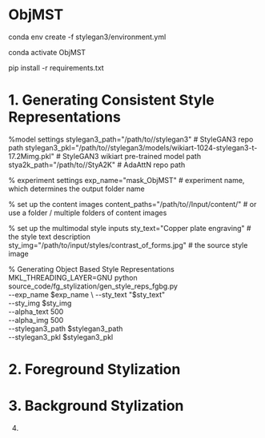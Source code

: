 # ObjMST

conda env create -f stylegan3/environment.yml

conda activate ObjMST

pip install -r requirements.txt

# 1. Generating Consistent Style Representations
 %model settings
stylegan3_path="/path/to//stylegan3" # StyleGAN3 repo path
stylegan3_pkl="/path/to//stylegan3/models/wikiart-1024-stylegan3-t-17.2Mimg.pkl" # StyleGAN3 wikiart pre-trained model path
stya2k_path="/path/to//StyA2K" # AdaAttN repo path

% experiment settings
exp_name="mask_ObjMST" # experiment name, which determines the output folder name

% set up the content images
content_paths="/path/to//Input/content/" # or use a folder / multiple folders of content images

% set up the multimodal style inputs
sty_text="Copper plate engraving" # the style text description
sty_img="/path/to/input/styles/contrast_of_forms.jpg" # the source style image

% Generating Object Based Style Representations
MKL_THREADING_LAYER=GNU python source_code/fg_stylization/gen_style_reps_fgbg.py \
    --exp_name $exp_name \
    --sty_text "$sty_text" \
    --sty_img $sty_img \
    --alpha_text 500 \
    --alpha_img 500 \
    --stylegan3_path $stylegan3_path \
    --stylegan3_pkl $stylegan3_pkl 
# 2. Foreground Stylization

# 3. Background Stylization

4. 
